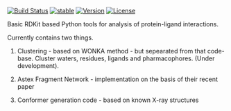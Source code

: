 [![Build Status](https://travis-ci.org/xchem/fragalysis.svg?branch=master)](https://travis-ci.org/xchem/fragalysis)
[![stable](http://badges.github.io/stability-badges/dist/stable.svg)](http://github.com/badges/stability-badges)
[![Version](http://img.shields.io/badge/version-0.0.10-blue.svg?style=flat)](https://github.com/xchem/fragalysis)
[![License](http://img.shields.io/badge/license-Apache%202.0-blue.svg?style=flat)](https://github.com/xchem/fragalysis/blob/master/LICENSE.txt)


Basic RDKit based Python tools for analysis of protein-ligand interactions.

Currently contains two things.

1. Clustering - based on WONKA method - but sepearated from that code-base. Cluster waters, residues, ligands and pharmacophores. (Under development).

2. Astex Fragment Network - implementation on the basis of their recent paper

3. Conformer generation code - based on known X-ray structures
